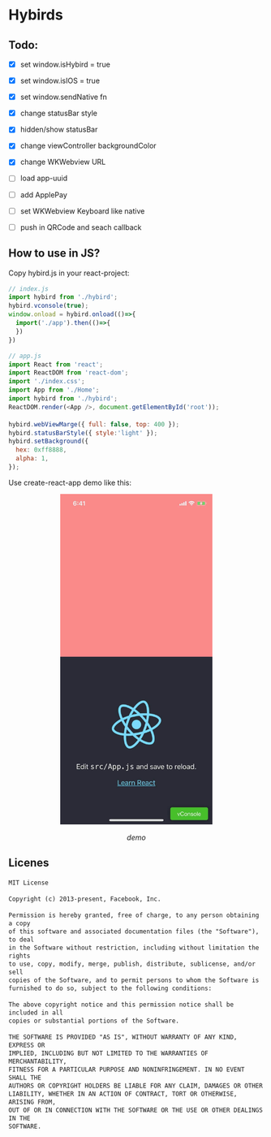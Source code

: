 # Hybirds

## Todo:

- [x] set window.isHybird = true
- [x] set window.isIOS = true
- [x] set window.sendNative fn
- [x] change statusBar style
- [x] hidden/show statusBar
- [x] change viewController backgroundColor
- [x] change WKWebview URL
- [ ] load app-uuid
- [ ] add ApplePay
- [ ] set WKWebview Keyboard like native
- [ ] push in QRCode and seach callback


## How to use in JS?

Copy hybird.js in your react-project:

```js
// index.js
import hybird from './hybird';
hybird.vconsole(true);
window.onload = hybird.onload(()=>{
  import('./app').then(()=>{
  })
})
```

```js
// app.js
import React from 'react';
import ReactDOM from 'react-dom';
import './index.css';
import App from './Home';
import hybird from './hybird';
ReactDOM.render(<App />, document.getElementById('root'));

hybird.webViewMarge({ full: false, top: 400 });
hybird.statusBarStyle({ style:'light' });
hybird.setBackground({
  hex: 0xff8888,
  alpha: 1,
});
```
Use create-react-app demo like this:

<p align="center">
    <img src=".imgs/preview.jpg" alt="Sample"  width="300" >
    <p align="center">
        <em>demo</em>
    </p>
</p>


## Licenes

```
MIT License

Copyright (c) 2013-present, Facebook, Inc.

Permission is hereby granted, free of charge, to any person obtaining a copy
of this software and associated documentation files (the "Software"), to deal
in the Software without restriction, including without limitation the rights
to use, copy, modify, merge, publish, distribute, sublicense, and/or sell
copies of the Software, and to permit persons to whom the Software is
furnished to do so, subject to the following conditions:

The above copyright notice and this permission notice shall be included in all
copies or substantial portions of the Software.

THE SOFTWARE IS PROVIDED "AS IS", WITHOUT WARRANTY OF ANY KIND, EXPRESS OR
IMPLIED, INCLUDING BUT NOT LIMITED TO THE WARRANTIES OF MERCHANTABILITY,
FITNESS FOR A PARTICULAR PURPOSE AND NONINFRINGEMENT. IN NO EVENT SHALL THE
AUTHORS OR COPYRIGHT HOLDERS BE LIABLE FOR ANY CLAIM, DAMAGES OR OTHER
LIABILITY, WHETHER IN AN ACTION OF CONTRACT, TORT OR OTHERWISE, ARISING FROM,
OUT OF OR IN CONNECTION WITH THE SOFTWARE OR THE USE OR OTHER DEALINGS IN THE
SOFTWARE.
```
